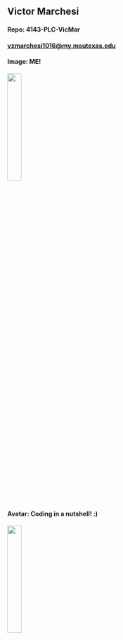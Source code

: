 ## Victor Marchesi
#### Repo: 4143-PLC-VicMar
#### vzmarchesi1016@my.msutexas.edu
#### Image: ME!
<img src="https://user-images.githubusercontent.com/91359207/235332860-22c580c9-94d8-4c2f-a5cd-124be43baced.png" width=25% height=25%>


#### Avatar: Coding in a nutshell! :)
<img src="https://user-images.githubusercontent.com/91359207/214431210-35c3a954-bd0f-4aff-a0e2-c71a2f398a24.JPG" width=25% height=25%>
